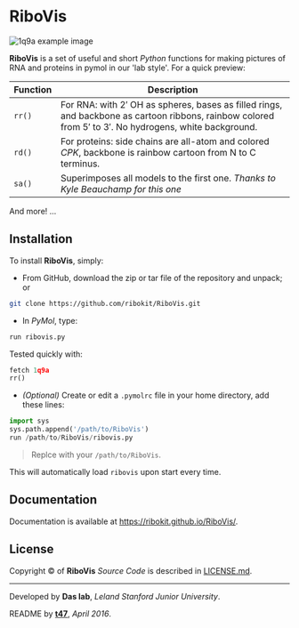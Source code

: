 # RiboVis

![1q9a example image](https://raw.github.com/ribokit/RiboVis/master/1q9a.png)

**RiboVis** is a set of useful and short *Python* functions for making pictures of RNA and proteins in pymol in our 'lab style'. For a quick preview:

| Function | Description |
| --- | --- |
| `rr()` | For RNA: with 2&prime; OH as spheres, bases as filled rings, and backbone as cartoon ribbons, rainbow colored from 5&prime; to 3&prime;. No hydrogens, white background. |
| `rd()` | For proteins: side chains are all-atom and colored _CPK_, backbone is rainbow cartoon from N to C terminus. |
| `sa()` | Superimposes all models to the first one. _Thanks to Kyle Beauchamp for this one_ |

And more! ...

## Installation

To install **RiboVis**, simply:

- From GitHub, download the zip or tar file of the repository and unpack; or 

```bash
git clone https://github.com/ribokit/RiboVis.git
```

- In _PyMol_, type:

```python
run ribovis.py
```

Tested quickly with:

```python
fetch 1q9a
rr()
```

- _(Optional)_ Create or edit a `.pymolrc` file in your home directory, add these lines:

```python
import sys
sys.path.append('/path/to/RiboVis')
run /path/to/RiboVis/ribovis.py
```

> Replce with your `/path/to/RiboVis`.

This will automatically load `ribovis` upon start every time.

## Documentation

Documentation is available at https://ribokit.github.io/RiboVis/.

## License

Copyright &copy; of **RiboVis** _Source Code_ is described in [LICENSE.md](https://github.com/ribokit/RiboVis/blob/master/LICENSE.md).

<hr/>

Developed by **Das lab**, _Leland Stanford Junior University_.

README by [**t47**](https://t47.io/), *April 2016*.

